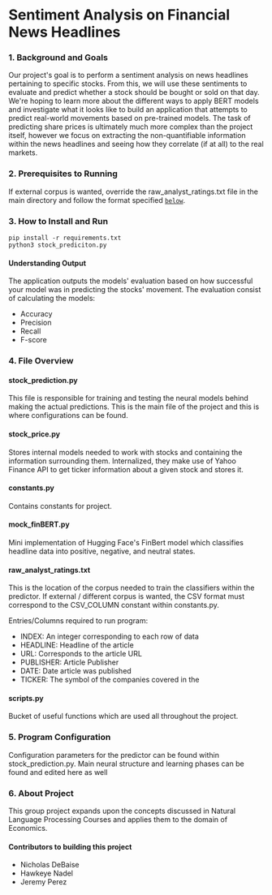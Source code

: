# Sentiment Analysis on Financial News Headlines

### 1. Background and Goals
Our project's goal is to perform a sentiment analysis on news headlines pertaining to specific stocks. From this, we will use these sentiments to evaluate and predict whether a stock should be bought or sold on that day. We're hoping to learn more about the different ways to apply BERT models and investigate what it looks like to build an application that attempts to predict real-world movements based on pre-trained models. The task of predicting share prices is ultimately much more complex than the project itself, however we focus on extracting the non-quantifiable information within the news headlines and seeing how they correlate (if at all) to the real markets.

### 2.  Prerequisites to Running
If external corpus is wanted, override the raw_analyst_ratings.txt file in the main directory and follow the format specified [`below`](#corpus).

### 3. How to Install and Run

    pip install -r requirements.txt 
    python3 stock_prediciton.py

#### Understanding Output
The application outputs the models' evaluation based on how successful your model was in predicting the stocks' movement. The evaluation consist of calculating the models: 

- Accuracy
- Precision
- Recall
- F-score

### 4. File Overview

#### stock_prediction.py
This file is responsible for training and testing the neural models behind making the actual predictions. This is the main file of the project and this is where configurations can be found.

#### stock_price.py
Stores internal models needed to work with stocks and containing the information surrounding them. Internalized, they make use of Yahoo Finance API to get ticker information about a given stock and stores it.

#### constants.py
Contains constants for project.

#### mock_finBERT.py
Mini implementation of Hugging Face's FinBert model which classifies headline data into positive, negative, and neutral states.

<h4 id="corpus"> raw_analyst_ratings.txt </h4> 

This is the location of the corpus needed to train the classifiers within the predictor.
If external / different corpus is wanted, the CSV format must correspond to the CSV_COLUMN constant within constants.py.

Entries/Columns required to run program:
 - INDEX: An integer corresponding to each row of data
 - HEADLINE: Headline of the article
 - URL: Corresponds to the article URL
 - PUBLISHER: Article Publisher
 - DATE: Date article was published
 - TICKER: The symbol of the companies covered in the 


#### scripts.py
Bucket of useful functions which are used all throughout the project. 

### 5. Program Configuration
Configuration parameters for the predictor can be found within stock_prediction.py. Main neural structure and learning phases can be found and edited here as well

### 6. About Project
This group project expands upon the concepts discussed in Natural Language Processing Courses and applies them to the domain of Economics.

#### Contributors to building this project

- Nicholas DeBaise
- Hawkeye Nadel
- Jeremy Perez